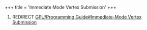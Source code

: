 +++
title = 'Immediate Mode Vertex Submission'
+++

1.  REDIRECT [GPU/Programming Guide#Immediate-Mode Vertex
    Submission](GPU/Programming_Guide#Immediate-Mode_Vertex_Submission "wikilink")